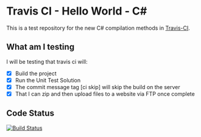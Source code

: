 Travis CI - Hello World - C#
============================

This is a test repository for the new C# compilation methods in [Travis-CI](http://www.travis-ci.org/).

What am I testing
-----------------

I will be testing that travis ci will:

- [x] Build the project
- [x] Run the Unit Test Solution
- [x] The commit message tag [ci skip] will skip the build on the server
- [x] That I can zip and then upload files to a website via FTP once complete

Code Status
-----------

[![Build Status](https://travis-ci.org/prankard/travis-ci-hello-world-c-sharp.svg?branch=master)](https://travis-ci.org/prankard/travis-ci-hello-world-c-sharp)